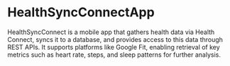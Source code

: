 # HealthSyncConnectApp
HealthSyncConnect is a mobile app that gathers health data via Health Connect, syncs it to a database, and provides access to this data through REST APIs. It supports platforms like Google Fit, enabling retrieval of key metrics such as heart rate, steps, and sleep patterns for further analysis.
